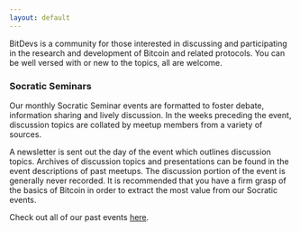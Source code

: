```yaml
---
layout: default
---
```


BitDevs is a community for those interested in discussing and participating in
the research and development of Bitcoin and related protocols. You can be well
versed with or new to the topics, all are welcome.

### Socratic Seminars

Our monthly Socratic Seminar events are formatted to foster debate, information
sharing and lively discussion. In the weeks preceding the event, discussion
topics are collated by meetup members from a variety of sources.

A newsletter is sent out the day of the event which outlines discussion topics.
Archives of discussion topics and presentations can be found in the event
descriptions of past meetups. The discussion portion of the event is generally never
recorded. It is recommended that you have a firm grasp of the basics of Bitcoin
in order to extract the most value from our Socratic events.

Check out all of our past events [here](https://www.honolulubitdevs.com/events).